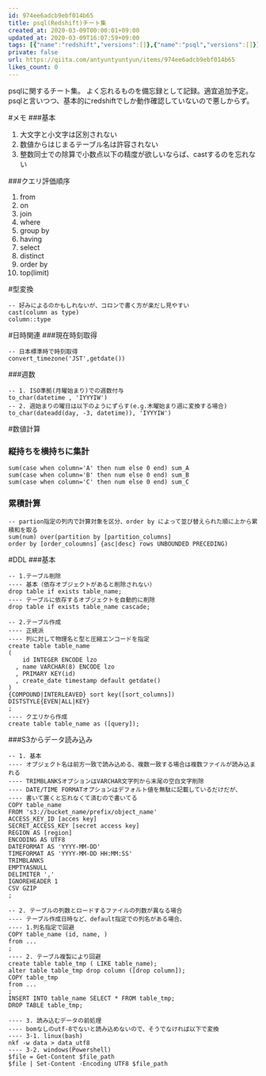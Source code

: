 ```yaml
---
id: 974ee6adcb9ebf014b65
title: psql(Redshift)チート集
created_at: 2020-03-09T00:00:01+09:00
updated_at: 2020-03-09T16:07:59+09:00
tags: [{"name":"redshift","versions":[]},{"name":"psql","versions":[]}]
private: false
url: https://qiita.com/antyuntyuntyun/items/974ee6adcb9ebf014b65
likes_count: 0
---
```


psqlに関するチート集。
よく忘れるものを備忘録として記録。適宜追加予定。
psqlと言いつつ、基本的にredshiftでしか動作確認していないので悪しからず。

#メモ
###基本
1. 大文字と小文字は区別されない
2. 数値からはじまるテーブル名は許容されない
3. 整数同士での除算で小数点以下の精度が欲しいならば、castするのを忘れない

###クエリ評価順序
1. from
2. on
3. join
4. where
5. group by
6. having
7. select
8. distinct
9. order by
10. top(limit)


#型変換
```
-- 好みによるのかもしれないが、コロンで書く方が楽だし見やすい
cast(column as type)
column::type
```
#日時関連
###現在時刻取得
```
-- 日本標準時で時刻取得
convert_timezone('JST',getdate())
```
###週数

```
-- 1. ISO準拠(月曜始まり)での週数付与
to_char(datetime , 'IYYYIW')
-- 2. 週始まりの曜日は以下のようにずらす(e.g.木曜始まり週に変換する場合)
to_char(dateadd(day, -3, datetime)), 'IYYYIW')
```
#数値計算
### 縦持ちを横持ちに集計
```
sum(case when column='A' then num else 0 end) sum_A
sum(case when column='B' then num else 0 end) sum_B
sum(case when column='C' then num else 0 end) sum_C
```

### 累積計算
```
-- partion指定の列内で計算対象を区分、order by によって並び替えられた順に上から累積和を取る
sum(num) over(partition by [partition_columns] 
order by [order_coloumns] {asc|desc} rows UNBOUNDED PRECEDING)
```

#DDL
###基本
```
-- 1.テーブル削除
---- 基本（依存オブジェクトがあると削除されない）
drop table if exists table_name;
---- テーブルに依存するオブジェクトを自動的に削除
drop table if exists table_name cascade;

-- 2.テーブル作成
---- 正統派
---- 列に対して物理名と型と圧縮エンコードを指定
create table table_name
(
    id INTEGER ENCODE lzo
  , name VARCHAR(8) ENCODE lzo
  , PRIMARY KEY(id)
  , create_date timestamp default getdate()
)
{COMPOUND|INTERLEAVED} sort key([sort_columns])
DISTSTYLE{EVEN|ALL|KEY}
;
---- クエリから作成
create table table_name as ([query]);

```
###S3からデータ読み込み
```
-- 1. 基本
---- オブジェクト名は前方一致で読み込める、複数一致する場合は複数ファイルが読み込まれる
---- TRIMBLANKSオプションはVARCHAR文字列から末尾の空白文字削除
---- DATE/TIME FORMATオプションはデフォルト値を無駄に記載しているだけだが、
---- 書いて置くと忘れなくて済むので書いてる
COPY table_name
FROM 's3://bucket_name/prefix/object_name'
ACCESS_KEY_ID [acces key]
SECRET_ACCESS_KEY [secret access key]
REGION AS [region]
ENCODING AS UTF8
DATEFORMAT AS 'YYYY-MM-DD'
TIMEFORMAT AS 'YYYY-MM-DD HH:MM:SS'
TRIMBLANKS
EMPTYASNULL
DELIMITER ','
IGNOREHEADER 1
CSV GZIP
;

-- 2. テーブルの列数とロードするファイルの列数が異なる場合
---- テーブル作成日時など、default指定での列名がある場合、
---- 1.列名指定で回避
COPY table_name (id, name, )
from ...
;
---- 2. テーブル複製により回避
create table table_tmp ( LIKE table_name);
alter table table_tmp drop column ([drop column]);
COPY table_tmp
from ...
;
INSERT INTO table_name SELECT * FROM table_tmp;
DROP TABLE table_tmp;

---- 3. 読み込むデータの前処理
---- bomなしのutf-8でないと読み込めないので、そうでなければ以下で変換
---- 3-1. linux(bash)
nkf -w data > data_utf8
---- 3-2. windows(Powershell)
$file = Get-Content $file_path 
$file | Set-Content -Encoding UTF8 $file_path
```


